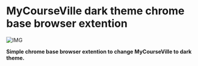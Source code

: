# MyCourseVille dark theme chrome base browser extention

![IMG](img/flag.png)

**Simple chrome base browser extention to change MyCourseVille to dark theme.**
